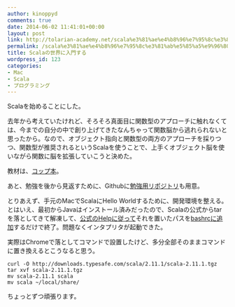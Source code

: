 ```yaml
---
author: kinoppyd
comments: true
date: 2014-06-02 11:41:01+00:00
layout: post
link: http://tolarian-academy.net/scala%e3%81%ae%e4%b8%96%e7%95%8c%e3%81%ab%e5%85%a5%e9%96%80%e3%81%99%e3%82%8b/
permalink: /scala%e3%81%ae%e4%b8%96%e7%95%8c%e3%81%ab%e5%85%a5%e9%96%80%e3%81%99%e3%82%8b
title: Scalaの世界に入門する
wordpress_id: 123
categories:
- Mac
- Scala
- プログラミング
---
```


Scalaを始めることにした。

去年から考えていたけれど、そろそろ真面目に関数型のアプローチに触れなくては、今までの自分の中で創り上げてきたなんちゃって関数脳から逃れられないと思ったから。なので、オブジェクト指向と関数型の両方のアプローチを採りつつ、関数型が推奨されるというScalaを使うことで、上手くオブジェクト脳を使いながら関数に脳を拡張していこうと決めた。

教材は、[コップ本](http://www.amazon.co.jp/gp/product/4844330845/)。

あと、勉強を後から見返すために、Githubに[勉強用リポジトリ](https://github.com/YasuhiroKinoshita/learn_scala)も用意。

とりあえず、手元のMacでScalaにHello Worldするために、開発環境を整える。
とはいえ、最初からJavaはインストール済みだったので、Scalaの公式からtarを落としてきて解凍して、[公式のHelpに従って](http://www.scala-lang.org/download/install.html)それを置いたパスを[bashrcに追加](https://github.com/YasuhiroKinoshita/dot_files/commit/585b4d95b1fa9a60c55b5c0fbdeac7ba8fca6d1b)するだけで終了。問題なくインタプリタが起動できた。

実際はChromeで落としてコマンドで設置したけど、多分全部そのままコマンドに置き換えるとこうなると思う。

    
    curl -O http://downloads.typesafe.com/scala/2.11.1/scala-2.11.1.tgz
    tar xvf scala-2.11.1.tgz
    mv scala-2.11.1 scala
    mv scala ~/local/share/


ちょっとずつ頑張ります。
